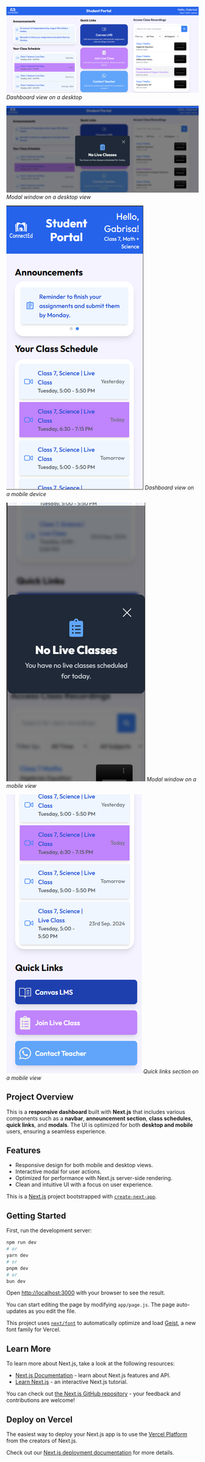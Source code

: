 ![Dashboard UI - Desktop](./public/screenshots/Dashboard_UI_Desktop.png)
*Dashboard view on a desktop*

![Modal UI - Desktop](./public/screenshots/Modal_UI_Desktop.png)
*Modal window on a desktop view*

![Dashboard UI - Mobile](./public/screenshots/Dashboard_UI_Mobile.png)
*Dashboard view on a mobile device*

![Modal UI - Mobile](./public/screenshots/Modal_UI_Mobile.png)
*Modal window on a mobile view*

![Quick Links - Mobile](./public/screenshots/Link_UI_Mobile.png)
*Quick links section on a mobile view*

## Project Overview
This is a **responsive dashboard** built with **Next.js** that includes various components such as a **navbar**, **announcement section**, **class schedules**, **quick links**, and **modals**. The UI is optimized for both **desktop and mobile** users, ensuring a seamless experience.


## Features
- Responsive design for both mobile and desktop views.
- Interactive modal for user actions.
- Optimized for performance with Next.js server-side rendering.
- Clean and intuitive UI with a focus on user experience.


This is a [Next.js](https://nextjs.org) project bootstrapped with [`create-next-app`](https://github.com/vercel/next.js/tree/canary/packages/create-next-app).

## Getting Started

First, run the development server:

```bash
npm run dev
# or
yarn dev
# or
pnpm dev
# or
bun dev
```

Open [http://localhost:3000](http://localhost:3000) with your browser to see the result.

You can start editing the page by modifying `app/page.js`. The page auto-updates as you edit the file.

This project uses [`next/font`](https://nextjs.org/docs/app/building-your-application/optimizing/fonts) to automatically optimize and load [Geist](https://vercel.com/font), a new font family for Vercel.

## Learn More

To learn more about Next.js, take a look at the following resources:

- [Next.js Documentation](https://nextjs.org/docs) - learn about Next.js features and API.
- [Learn Next.js](https://nextjs.org/learn) - an interactive Next.js tutorial.

You can check out [the Next.js GitHub repository](https://github.com/vercel/next.js) - your feedback and contributions are welcome!

## Deploy on Vercel

The easiest way to deploy your Next.js app is to use the [Vercel Platform](https://vercel.com/new?utm_medium=default-template&filter=next.js&utm_source=create-next-app&utm_campaign=create-next-app-readme) from the creators of Next.js.

Check out our [Next.js deployment documentation](https://nextjs.org/docs/app/building-your-application/deploying) for more details.
